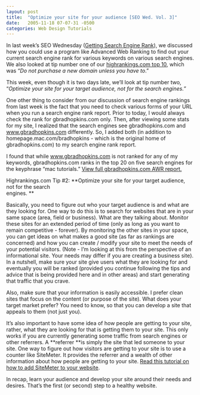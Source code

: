 ```yaml
---
layout: post
title:  "Optimize your site for your audience [SEO Wed. Vol. 3]"
date:   2005-11-18 07-07-31 -0500
categories: Web Design Tutorials
---
```


In last week’s SEO Wednesday ([Getting Search Engine Rank][1]), we discussed how you could use a program like Advanced Web Ranking to find out your current search engine rank for various keywords on various search engines. We also looked at tip number one of our [highrankings.com top 10][2], which was “*Do not purchase a new domain unless you have to*.” 

This week, even though it is two days late, we’ll look at tip number two, “*Optimize your site for your target audience, not for the search engines.*”

One other thing to consider from our discussion of search engine rankings from last week is the fact that you need to check various forms of your URL when you run a search engine rank report. Prior to today, I would always check the rank for gbradhopkins.com only. Then, after viewing some stats for my site, I realized that the search engines see gbradhopkins.com and www.gbradhopkins.com differently. So, I added both (in addition to homepage.mac.com/bradhopkins - which is the original home of gbradhopkins.com) to my search engine rank report. 

I found that while www.gbradhopkins.com is not ranked for any of my keywords, gbradhopkins.com ranks in the top 20 on five search engines for the keyphrase “mac tutorials.” [View full gbradhopkins.com AWR report.][3]

Highrankings.com Tip #2: **Optimize your site for your target audience, not for the search  
engines. **

Basically, you need to figure out who your target audience is and what are they looking for. One way to do this is to search for websites that are in your same space (area, field or business). What are they talking about. Monitor these sites for an extended period of time (only as long as you want to remain competitive - forever). By monitoring the other sites in your space, you can get ideas on what makes a good site (as far as rankings are concerned) and how you can create / modify your site to meet the needs of your potential visitors. (Note - I’m looking at this from the perspective of an informational site. Your needs may differ if you are creating a business site). In a nutshell, make sure your site give users what they are looking for and eventually you will be ranked (provided you continue following the tips and advice that is being provided here and in other areas) and start generating that traffic that you crave. 

Also, make sure that your information is easily accessible. I prefer clean sites that focus on the content (or purpose of the site). What does your target market prefer? You need to know, so that you can develop a site that appeals to them (not just you).

It’s also important to have some idea of how people are getting to your site, rather, what they are looking for that is getting them to your site. This only works if you are currently generating some traffic from search engines or other referrers. A **referrer **is simply the site that led someone to your site. One way to figure out how visitors are getting to your site is to use a counter like SiteMeter. It provides the referrer and a wealth of other information about how people are getting to your site. [Read this tutorial on how to add SiteMeter to your website][4].

In recap, learn your audience and develop your site around their needs and desires. That’s the first (or second) step to a healthy website.

 [1]: http://www.gbradhopkins.com/archives/2005/11/seo_wednesday_2_1.html
 [2]: http://www.highrankings.com/issue150.htm#seo
 [3]: http://gbradhopkins.com/gBradhopkins_gBradhopkins.com.html
 [4]: http://www.gbradhopkins.com/archives/2004/11/add_a_counter_t.html

